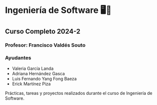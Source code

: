 Ingeniería de Software 🖥️🔧
=========================================
Curso Completo 2024-2 
-------------------------------------------

### Profesor: Francisco Valdés Souto

### Ayudantes

* Valeria García Landa
* Adriana Hernández Gasca
* Luis Fernando Yang Fong Baeza
* Erick Martínez Piza

Prácticas, tareas y proyectos realizados durante el curso de Ingeniería de Software.

